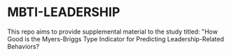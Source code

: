 # MBTI-LEADERSHIP
This repo aims to provide supplemental material to the study titled: "How Good is the Myers-Briggs Type Indicator for Predicting Leadership-Related Behaviors?
